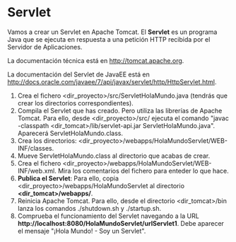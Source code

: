 # Servlet
Vamos a crear un Servlet en Apache Tomcat. El **Servlet** es un programa Java que se ejecuta en respuesta a una petición HTTP recibida por el Servidor de Aplicaciones.

La documentación técnica está en http://tomcat.apache.org. 

La documentación del Servlet de JavaEE está en http://docs.oracle.com/javaee/7/api/javax/servlet/http/HttpServlet.html.

1. Crea el fichero <dir_proyecto>/src/ServletHolaMundo.java (tendrás que crear los directorios correspondientes).
2. Compila el Servlet que has creado. Pero utiliza las librerías de Apache Tomcat. Para ello, desde <dir_proyecto>/src/ ejecuta el comando "javac -classpath <dir_tomcat>/lib/servlet-api.jar ServletHolaMundo.java". Aparecerá ServletHolaMundo.class.
4. Crea los directorios: <dir_proyecto>/webapps/HolaMundoServlet/WEB-INF/classes.
5. Mueve ServletHolaMundo.class al directorio que acabas de crear.
6. Crea el fichero <dir_proyecto>/webapps/HolaMundoServlet/WEB-INF/web.xml. Mira los comentarios del fichero para enteder lo que hace.
5. **Publica el Servlet**: Para ello, copia <dir_proyecto>/webapps/HolaMundoServlet al directorio **<dir_tomcat>/webapps/**.
6. Reinicia Apache Tomcat. Para ello, desde el directorio <dir_tomcat>/bin lanza los comandos ./shutdown.sh y ./startup.sh.
7. Comprueba el funcionamiento del Servlet navegando a la URL **http://localhost:8080/HolaMundoServlet/urlServlet1**. Debe aparecer el mensaje "¡Hola Mundo! - Soy un Servlet".

